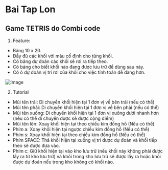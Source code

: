 # Bai Tap Lon

## Game TETRIS do Combi code

1.  Feature:
  * Bảng 10 x 20.
  * Đầy đủ các khối với màu cố định cho từng khối.
  * Có bảng dự đoán các khối sẽ rơi ra tiếp theo.
  * Có bảng cho biết khối nào đang được lưu trữ để dùng sau này.
  * Có ô dự đoán vị trí rơi của khối cho việc tính toán dễ dàng hơn.

![Image](C:\Users\hp.DESKTOP-M8H6R1F\Desktop\BaiTapLon\demo.png)

2. Tutorial
  * Mũi tên trái:   Di chuyển khối hiện tại 1 đơn vị về bên trái (nếu có thể)
  * Mũi tên phải:   Di chuyển khối hiện tại 1 đơn vị về bên phải (nếu có thể)
  * Mũi tên xuống:  Di chuyển khối hiện tại 1 đơn vị xuông dưới nhanh hơn (nếu có thể di chuyển được sẽ được cộng điểm)
  * Mũi tên lên:    Xoay khối hiện tại theo chiều kim đồng hồ (Nếu có thể)
  * Phím a:         Xoay khối hiện tại ngược chiều kim đồng hồ (Nếu có thể)
  * Phím s:         Xoay khối hiện tại theo  chiều kim đồng hồ (Nếu có thể)
  * Phím SPACE:     Thả khối hiện tại xuống vị trí được dự đoán và khối tiếp theo sẽ được đưa vào.
  * Phím c:         Giữ khối hiện tại vào kho lưu trữ (nếu khối này không phải được lấy ra từ kho lưu trữ) và khối trong kho lưu trữ sẽ được lấy ra hoặc khối được dự đoán nếu trong kho không có khối nào.
